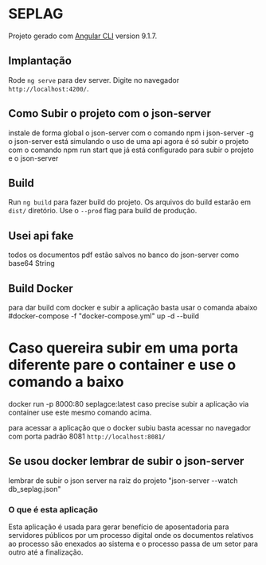 # SEPLAG
Projeto gerado com [Angular CLI](https://github.com/angular/angular-cli) version 9.1.7.

## Implantação

Rode `ng serve` para dev server. Digite no navegador `http://localhost:4200/`.

## Como Subir o projeto com o json-server
instale de forma global o json-server com o comando npm i json-server -g
o json-server está simulando o uso de uma api
agora é só subir o projeto com o comando npm run start que já está configurado para subir o projeto e o json-server

## Build

Run `ng build` para fazer build do projeto. Os arquivos do build estarão em `dist/` diretório. Use o `--prod` flag para build de produção.

## Usei api fake
todos os documentos pdf estão salvos no banco do json-server como base64 String

## Build Docker
para dar build com docker e subir a aplicação basta usar o comanda abaixo
#docker-compose -f "docker-compose.yml" up -d --build

# Caso quereira subir em uma porta diferente pare o container e use o comando a baixo
docker run -p 8000:80 seplagce:latest
caso precise subir a aplicação via container use este mesmo comando acima.

para acessar a aplicação que o docker subiu basta acessar no navegador com porta padrão 8081
`http://localhost:8081/`

## Se usou docker lembrar de subir o json-server
lembrar de subir o json server na raiz do projeto "json-server --watch db_seplag.json"

### O que é esta aplicação
Esta aplicação é usada para gerar benefício de aposentadoria para servidores públicos por um processo digital
onde os documentos relativos ao processo são enexados ao sistema e o processo passa de um setor para outro até a finalização. 
